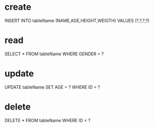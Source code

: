 # create

INSERT INTO tableName (NAME,AGE,HEIGHT,WEIGTH) VALUES (?,?,?,?)

# read

SELECT * FROM tableName WHERE GENDER = ?

# update

UPDATE tableName SET AGE = ? WHERE ID = ?

# delete

DELETE * FROM tableName WHERE ID = ?
